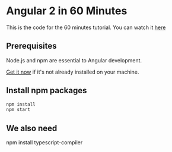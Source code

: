 # Angular 2 in 60 Minutes

This is the code for the 60 minutes tutorial. You can watch it <a href="https://www.youtube.com/watch?v=-zW1zHqsdyc">here</a>

## Prerequisites

Node.js and npm are essential to Angular development. 
    
<a href="https://docs.npmjs.com/getting-started/installing-node" target="_blank" title="Installing Node.js and updating npm">
Get it now</a> if it's not already installed on your machine.


## Install npm packages

```bash
npm install
npm start
```

## We also need
npm install typescript-compiler
